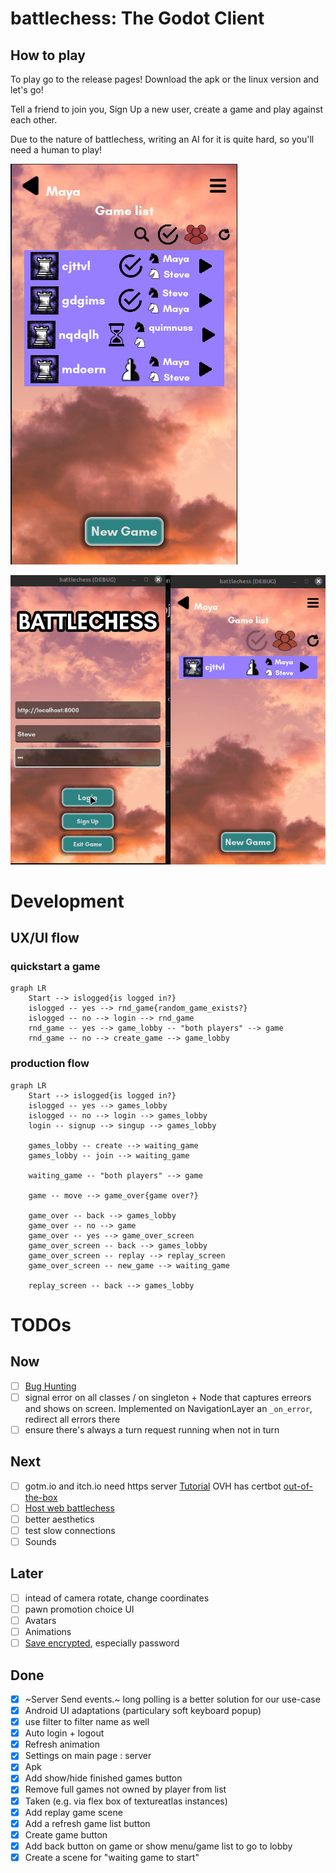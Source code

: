 # battlechess: The Godot Client

## How to play

To play go to the release pages! Download the apk or the linux version and let's go!

Tell a friend to join you, Sign Up a new user, create a game and play against each other.

Due to the nature of battlechess, writing an AI for it is quite hard, so you'll need a human to play!

![Lobby](merch/battlechess_lobby.png)

![Play](merch/battlechess_play.gif)

# Development

## UX/UI flow

### quickstart a game

```mermaid
graph LR
    Start --> islogged{is logged in?}
    islogged -- yes --> rnd_game{random_game_exists?}
    islogged -- no --> login --> rnd_game
    rnd_game -- yes --> game_lobby -- "both players" --> game
    rnd_game -- no --> create_game --> game_lobby
```

### production flow

```mermaid
graph LR
    Start --> islogged{is logged in?}
    islogged -- yes --> games_lobby
    islogged -- no --> login --> games_lobby
    login -- signup --> singup --> games_lobby

    games_lobby -- create --> waiting_game
    games_lobby -- join --> waiting_game

    waiting_game -- "both players" --> game

    game -- move --> game_over{game over?}

    game_over -- back --> games_lobby
    game_over -- no --> game
    game_over -- yes --> game_over_screen
    game_over_screen -- back --> games_lobby
    game_over_screen -- replay --> replay_screen
    game_over_screen -- new_game --> waiting_game

    replay_screen -- back --> games_lobby
```

# TODOs

## Now
- [ ] [Bug Hunting](https://github.com/quimnuss/battlechess_godot/issues)
- [ ] signal error on all classes / on singleton + Node that captures erreors and shows on screen. Implemented on NavigationLayer an `_on_error`, redirect all errors there
- [ ] ensure there's always a turn request running when not in turn

## Next
- [ ] gotm.io and itch.io need https server
[Tutorial](https://www.digitalocean.com/community/tutorials/how-to-secure-nginx-with-let-s-encrypt-on-ubuntu-20-04)
OVH has certbot [out-of-the-box](https://help.ovhcloud.com/csm/en-gb-web-hosting-activate-https-website-ssl?id=kb_article_view&sysparm_article=KB0053129)
- [ ] [Host web battlechess](https://gist.github.com/nisovin/cf9dd74678641fb70902866c79692b17)
- [ ] better aesthetics
- [ ] test slow connections
- [ ] Sounds

## Later
- [ ] intead of camera rotate, change coordinates
- [ ] pawn promotion choice UI
- [ ] Avatars
- [ ] Animations
- [ ] [Save encrypted](https://docs.huihoo.com/godotengine/godot-docs/godot/tutorials/engine/encrypting_save_games.html), especially password

## Done
- [x] ~Server Send events.~ long polling is a better solution for our use-case
- [x] Android UI adaptations (particulary soft keyboard popup)
- [x] use filter to filter name as well
- [x] Auto login + logout
- [x] Refresh animation
- [x] Settings on main page : server
- [x] Apk
- [x] Add show/hide finished games button
- [x] Remove full games not owned by player from list
- [x] Taken (e.g. via flex box of textureatlas instances)
- [x] Add replay game scene
- [x] Add a refresh game list button
- [x] Create game button
- [x] Add back button on game or show menu/game list to go to lobby
- [x] Create a scene for "waiting game to start"
